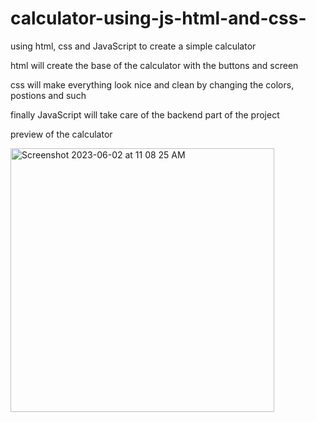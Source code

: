 # calculator-using-js-html-and-css-





using html, css and JavaScript to create a simple calculator 

html will create the base of the calculator with the buttons and screen

css will make everything look nice and clean by changing the colors, postions and such 

finally JavaScript will take care of the backend part of the project 


preview of the calculator 

<img width="422" alt="Screenshot 2023-06-02 at 11 08 25 AM" src="https://github.com/Bahzad2001/calculator-using-js-html-and-css-/assets/135342120/c308ed04-384e-465c-8175-88c7b0e06c43">
